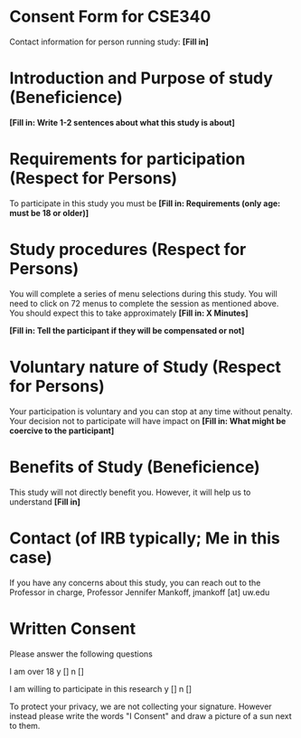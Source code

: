 # Consent Form for CSE340 

Contact information for person running study: **[Fill in]**


# Introduction and Purpose of study (Beneficience)

**[Fill in: Write 1-2 sentences about what this study is about]**

# Requirements for participation (Respect for Persons)

To participate in this study you must be **[Fill in: Requirements (only age:
must be 18 or older)]**

# Study procedures (Respect for Persons)
You will complete a series of menu selections during this study. You
will need to click on 72 menus to complete the session as 
mentioned above. You should expect this to take approximately **[Fill
in: X Minutes]** 

**[Fill in: Tell the participant if they will be compensated or not]**

# Voluntary nature of Study (Respect for Persons)
Your participation is voluntary and you can stop at any time without
penalty. Your decision not to participate will have impact on **[Fill
in: What might be coercive to the participant]**

# Benefits of Study (Beneficience)
This study will not directly benefit you. However, it will help us to
understand **[Fill in]**  

# Contact (of IRB typically; Me in this case)
If you have any concerns about this study, you can reach out to the
Professor in charge, Professor Jennifer Mankoff, jmankoff [at] uw.edu


# Written Consent
Please answer the following questions

I am over 18 y []  n []

I am willing to participate in this research y []  n []

To protect your privacy, we are not collecting your signature. However
instead please write the words "I Consent" and draw a picture of a
sun next to them. 
